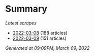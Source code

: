 # Summary
*Latest scrapes*
* [2022-03-08](https://github.com/nuuuwan/news_lk/blob/data/news_lk.2022-03-08.json) (188 articles)
* [2022-03-09](https://github.com/nuuuwan/news_lk/blob/data/news_lk.2022-03-09.json) (151 articles)

*Generated at 09:09PM, March 09, 2022*